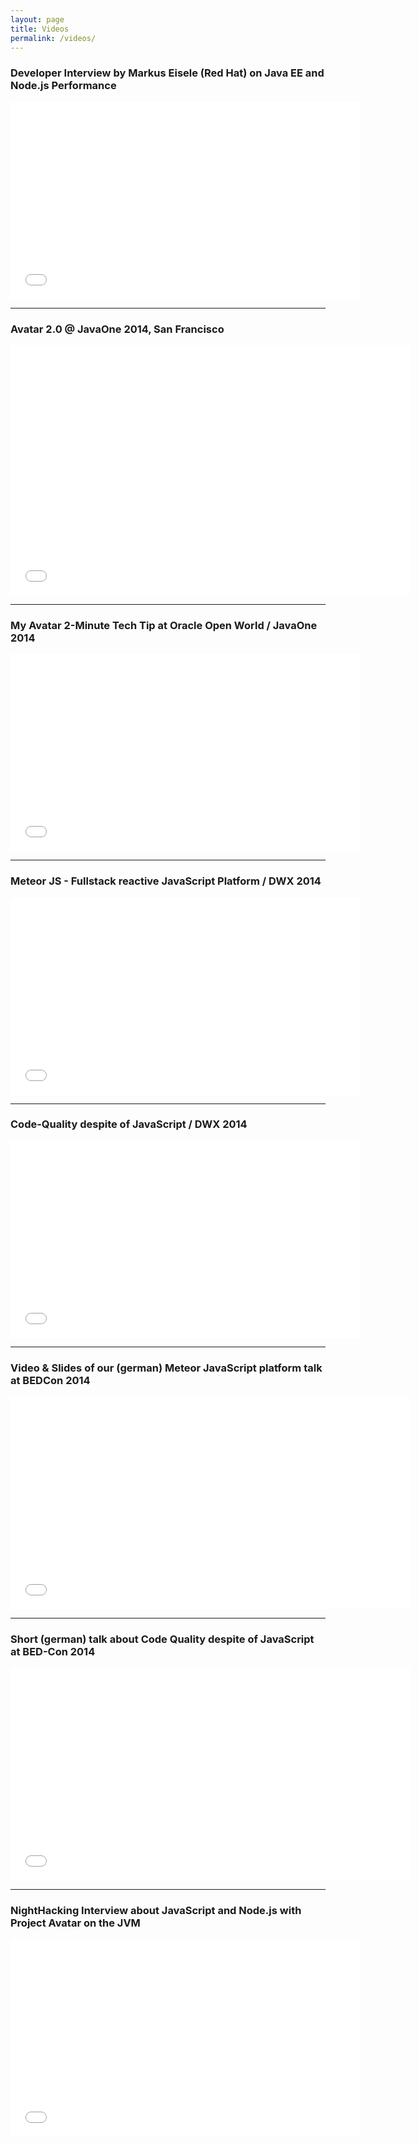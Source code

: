 ```yaml
---
layout: page
title: Videos
permalink: /videos/
---
```


### Developer Interview by Markus Eisele (Red Hat) on Java EE and Node.js Performance

<iframe allowfullscreen="" frameborder="0" height="315" src="//www.youtube.com/embed/SN3mKNPkjQs" width="560"></iframe>

---

### Avatar 2.0 @ JavaOne 2014, San Francisco

<iframe frameborder="0" height="400" width="640" mozallowfullscreen="true" src="//www.parleys.com/share.html#play/543faf2ee4b08dc7823e55f5" type="text/html" webkitallowfullscreen="true"></iframe>

---

### My Avatar 2-Minute Tech Tip at Oracle Open World / JavaOne 2014

<iframe allowfullscreen="" frameborder="0" height="315" src="//www.youtube.com/embed/gwLC13QGL1M" width="560"></iframe>

---

### Meteor JS - Fullstack reactive JavaScript Platform / DWX 2014

<iframe allowfullscreen="" frameborder="0" height="315" src="//www.youtube.com/embed/NEYoHIrFGPg" width="560"></iframe>

---

### Code-Quality despite of JavaScript / DWX 2014

<iframe allowfullscreen="" frameborder="0" height="315" src="//www.youtube.com/embed/NRivJxSgOJY" width="560"></iframe>

---

### Video &amp; Slides of our (german) Meteor JavaScript platform talk at BEDCon 2014

<iframe frameborder="0" height="340" mozallowfullscreen="true" src="//www.parleys.com/share.html#play/53400695e4b05d8b8687494f" type="text/html" webkitallowfullscreen="true" width="640"></iframe>

---

### Short (german) talk about Code Quality despite of JavaScript at BED-Con 2014

<iframe frameborder="0" height="340" mozallowfullscreen="true" src="//www.parleys.com/share.html#play/533dc632e4b05d8b86874944" type="text/html" webkitallowfullscreen="true" width="640"></iframe>

---

### NightHacking Interview about JavaScript and Node.js with Project Avatar on the JVM

<iframe allowfullscreen="" frameborder="0" height="315" src="//www.youtube.com/embed/kyG-oe3ptm8" width="560"></iframe>
